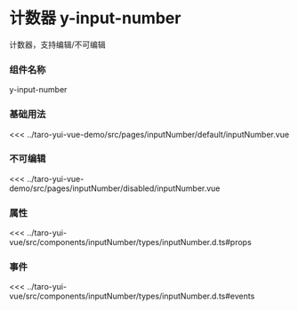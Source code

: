 # 计数器 y-input-number

计数器，支持编辑/不可编辑

### 组件名称

y-input-number

### 基础用法

<ClientOnly>
  <demo-block url="/pages/inputNumber/default/inputNumber">
<<< ../taro-yui-vue-demo/src/pages/inputNumber/default/inputNumber.vue
  </demo-block>
</ClientOnly>

### 不可编辑

<ClientOnly>
  <demo-block url="/pages/inputNumber/disabled/inputNumber">
<<< ../taro-yui-vue-demo/src/pages/inputNumber/disabled/inputNumber.vue
  </demo-block>
</ClientOnly>

### 属性

<<< ../taro-yui-vue/src/components/inputNumber/types/inputNumber.d.ts#props

### 事件

<<< ../taro-yui-vue/src/components/inputNumber/types/inputNumber.d.ts#events
